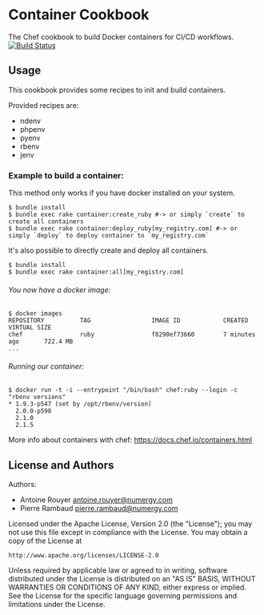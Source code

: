 # Container Cookbook


The Chef cookbook to build Docker containers for CI/CD workflows. [![Build Status](https://travis-ci.org/Numergy/container-cookbook.svg)](https://travis-ci.org/Numergy/container-cookbook)

## Usage

This cookbook provides some recipes to init and build containers.

Provided recipes are:

- ndenv
- phpenv
- pyenv
- rbenv
- jenv

### Example to build a container:

This method only works if you have docker installed on your system.

```
$ bundle install
$ bundle exec rake container:create_ruby #-> or simply `create` to create all containers
$ bundle exec rake container:deploy_ruby[my_registry.com] #-> or simply `deploy` to deploy container to `my_registry.com`
```

It's also possible to directly create and deploy all containers.

```
$ bundle install
$ bundle exec rake container:all[my_registry.com]
```

###### You now have a docker image:

```
$ docker images
REPOSITORY          TAG                 IMAGE ID            CREATED             VIRTUAL SIZE
chef                ruby                f8290ef73660        7 minutes ago       722.4 MB
...
```

###### Running our container:

```
$ docker run -t -i --entrypoint "/bin/bash" chef:ruby --login -c "rbenv versions"
* 1.9.3-p547 (set by /opt/rbenv/version)
  2.0.0-p598
  2.1.0
  2.1.5
```

More info about containers with chef: https://docs.chef.io/containers.html

## License and Authors

Authors:

- Antoine Rouyer <antoine.rouyer@numergy.com>
- Pierre Rambaud <pierre.rambaud@numergy.com>

Licensed under the Apache License, Version 2.0 (the "License"); you may not use this file except in compliance with the License. You may obtain a copy of the License at

    http://www.apache.org/licenses/LICENSE-2.0

Unless required by applicable law or agreed to in writing, software distributed under the License is distributed on an "AS IS" BASIS, WITHOUT WARRANTIES OR CONDITIONS OF ANY KIND, either express or implied. See the License for the specific language governing permissions and limitations under the License.

